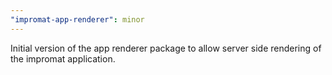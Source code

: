 ```yaml
---
"impromat-app-renderer": minor
---
```


Initial version of the app renderer package to allow server side rendering of the impromat application.
